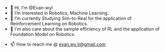 - 👋 Hi, I’m @Evan-wyl
- 👀 I’m interested in Robotics, Machine Learning.
- 🌱 I’m currently Studying Sim-to-Real for the application of Reinforcement Learning on Robotics.
- :maple_leaf: I'm also care about the sample efficiency of RL and the application of Foundation Model on Robotics.
<!-- - 💞️ I’m looking to collaborate on ... -->
- 📫 How to reach me @ evan.wy.li@gmail.com

<!---
Evan-wyl/Evan-wyl is a ✨ special ✨ repository because its `README.md` (this file) appears on your GitHub profile.
You can click the Preview link to take a look at your changes.
--->
